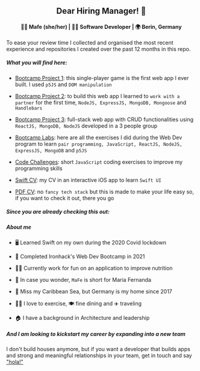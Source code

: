 <div align="center">
  <h2> Dear Hiring Manager! 👋 </h2>
</div>

<div align="center">
  <h4><b> 👩‍🦳 Mafe (she/her) | 👩‍💻 Software Developer | 🌍 Berin, Germany </b></h4>
</div> 



To ease your review time I collected and organised the most recent experience and repositories I created over the past 12 months in this repo.



##### What you will find here:

- [Bootcamp Project 1](https://github.com/mafebracho/dear-hiring-manager/tree/main/bootcamp-project-1): this single-player game is the first web app I ever built. I used `p5JS` and `DOM manipulation`

- [Bootcamp Project 2](https://github.com/mafebracho/dear-hiring-manager/tree/main/bootcamp-project-2): to build this web app I learned to `work with a partner` for the first time, `NodeJS, ExpressJS, MongoDB, Mongoose` and `Handlebars`

- [Bootcamp Project 3](): full-stack web app with CRUD functionalities using `ReactJS, MongoDB, NodeJS` developed in a 3 people group

- [Bootcamp Labs](https://github.com/mafebracho/dear-hiring-manager/tree/main/bootcamp-labs): here are all the exercises I did during the Web Dev program to learn `pair programming, JavaScript, ReactJS, NodeJS, ExpressJS, MongoDB` and `p5JS`

- [Code Challenges](https://github.com/mafebracho/dear-hiring-manager/tree/main/code-challenges): short `JavaScript` coding exercises to improve my programming skills

- [Swift CV](): my CV in an interactive iOS app to learn `Swift UI`

- [PDF CV](): no `fancy tech stack` but this is made to make your life easy so, if you want to check it out, there you go


  
##### Since you are already checking this out:

##### **About me**

- 🖥 Learned Swift on my own during the 2020 Covid lockdown

- 🏅 Completed Ironhack's Web Dev Bootcamp in 2021

- 👩‍💻 Currently work for fun on an application to improve nutrition

- 🤔 In case you wonder, `MaFe` is short for Maria Fernanda

- 🌴 Miss my Caribbean Sea, but Germany is my home since 2017

- 🏋️‍♀️ I love to exercise, 🍽 fine dining and ✈️ traveling

- 🏠 I have  a background in Architecture and leadership
  


##### And I am looking to kickstart my career by expanding into a new team

I don't build houses anymore, but if you want a developer that builds apps and strong and meaningful relationships in your team, get in touch and say ["hola!"](https://www.linkedin.com/in/maria-fernanda-bracho/?locale=en_US)

